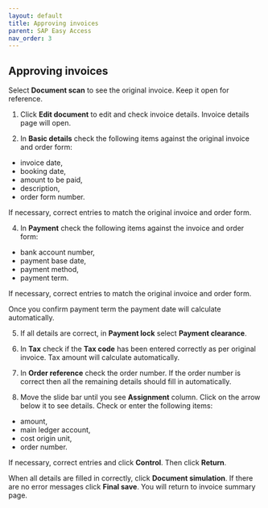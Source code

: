 ```yaml
---
layout: default
title: Approving invoices
parent: SAP Easy Access
nav_order: 3
---
```


## Approving invoices 

Select **Document scan** to see the original invoice. Keep it open for reference.

1.	Click **Edit document** to edit and check invoice details. Invoice details page will open.

3.	In **Basic details** check the following items against the original invoice and order form:
 - invoice date, 
 - booking date, 
 - amount to be paid, 
 - description,
 - order form number.

If necessary, correct entries to match the original invoice and order form.

4.	In **Payment** check the following items against the invoice and order form:
-	bank account number,
-  payment base date, 
-	payment method,
-	payment term.

If necessary, correct entries to match the original invoice and order form.

Once you confirm payment term the payment date will calculate automatically.

5.	If all details are correct, in **Payment lock** select **Payment clearance**.

6.	In **Tax** check if the **Tax code** has been entered correctly as per original invoice. Tax amount will calculate automatically.

7.	In **Order reference** check the order number. If the order number is correct then all the remaining details should fill in automatically.

8.	Move the slide bar until you see **Assignment** column. Click on the arrow below it to see details.
Check or enter the following items:
-	amount,
-	main ledger account,
-	cost origin unit,
-	order number.

If necessary, correct entries and click **Control**. Then click **Return**.

When all details are filled in correctly, click **Document simulation**.
If there are no error messages click **Final save**.
You will return to invoice summary page. 
